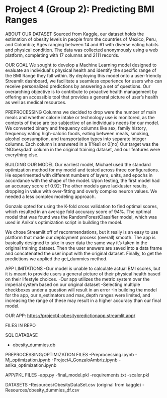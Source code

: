 # Project 4 (Group 2): Predicting BMI Ranges

ABOUT OUR DATASET
Sourced from Kaggle, our dataset holds the estimation of obesity levels in people from the countries of Mexico, Peru, and Colombia; Ages ranging between 14 and 61 with diverse eating habits and physical condition. The data was collected anonymously using a web platform, completing with 17 columns and 2111 records.

OUR GOAL
We sought to develop a Machine Learning model designed to evaluate an individual's physical health and identify the specific range of the BMI Range they fall within. By deploying this model onto a user-friendly Streamlit dashboard, we facilitate a seamless experience for users who can receive personalized predictions by answering a set of questions. Our overarching objective is to contribute to proactive health management by offering an accessible tool that provides a general picture of user’s health as well as medical resources.

PREPROCESSING
Columns we decided to drop were the number of main meals and whether calorie intake or technology use is monitored, as the contexts of these are too subjective of an individuals needs for our model.
We converted binary and frequency columns like sex, family history, frequency eating high-caloric foods, eating between meals, smoking, alcohol consumption, and transportation types into separate integer columns. Each column is answered in a 1[Yes] or 0[no]
Our target was the 'NObesydad' column in the original training dataset, and our features were everything else.

BUILDING OUR MODEL
Our earliest model, Michael used the standard optimization method for my model and tested across three configurations. He experimented with different numbers of layers, units, and epochs in accordance with the shape of the model.
Upon testing, the first model had an accuracy score of 0.92; The other models gave lackluster results, dropping in value with over-fitting and overly complex neuron values. We needed a less complex modeling approach.

Gonzalo opted for using the K-fold cross validation to find optimal scores, which resulted in an average fold accuracy score of 94%. The optimal model that was found was the RandomForestClassifier model, which was used in Anika's optimization script in building the model. 

We chose Streamlit off of recommendations, but it really is an easy to use platform that made our deployment process (overall) smooth. The app is basically designed to take in user data the same way it’s taken in the original training dataset. Then the user answers are saved into a data frame and concatenated the user input with the original dataset. Finally, to get the predictions we applied the get_dummies method. 

APP LIMITATIONS
-Our model is unable to calculate actual BMI scores, but it is meant to provide users a general picture of their physical health based on their lifestyle choices.
-Our app utilizes the metric system over the imperial system based on our original dataset
-Selecting multiple checkboxes under a question will result in an error
-In building the model for the app, our n_estimators and max_depth ranges were limited, and increasing the range of these may result in a higher accuracy than our final model. 

OUR APP: https://project4-obesitypredictionapp.streamlit.app/

FILES IN REPO

SQL DATABASE 
- obesity_dummies.db
  
PREPROCESSING/OPTIMIZATION FILES
-Preprocessing.ipynb
-Mj_optimization.ipynb
-Project4_GonzaloAmbriz.ipynb
-anika_optimization.ipynb

APP/PKL FILES
-app.py
-final_model.pkl
-requirements.txt
-scaler.pkl

DATASETS
-Resources/ObesityDataSet.csv (original from kaggle)
-Resources/obesity_dummies_df.csv


